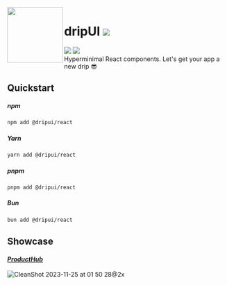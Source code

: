   <img src="https://github.com/dripui/dripui/assets/2014360/5563eec9-02b7-4199-b3cd-2321704b6179" height=128 align="left"/>
  <h1>dripUI <a href="https://www.github.com/dripui/dripui/releases/latest"><img src="https://img.shields.io/github/v/release/dripui/dripui?label&color=blue"/></a></h1>
<a href="https://www.github.com/dripui/dripui/blob/main/LICENSE"
><img src="https://img.shields.io/github/license/dripui/dripui?color=blue"/></a> <a href="https://conventionalcommits.org"><img src="https://img.shields.io/badge/Conventional%20Commits-1.0.0-%232181c1?logo=conventionalcommits&logoColor=white"/></a>
<br>Hyperminimal React components. Let's get your app a new drip 😎

<br>

## Quickstart

##### npm

```sh
npm add @dripui/react
```

##### Yarn

```sh
yarn add @dripui/react
```

##### pnpm

```sh
pnpm add @dripui/react
```

##### Bun

```sh
bun add @dripui/react
```

## Showcase

#### _[ProductHub](https://github.com/yamcodes/ProductHub)_

![CleanShot 2023-11-25 at 01 50 28@2x](https://github.com/dripui/dripui/assets/2014360/4b5f14d9-59c4-4c3c-a431-5382aa19377b)
